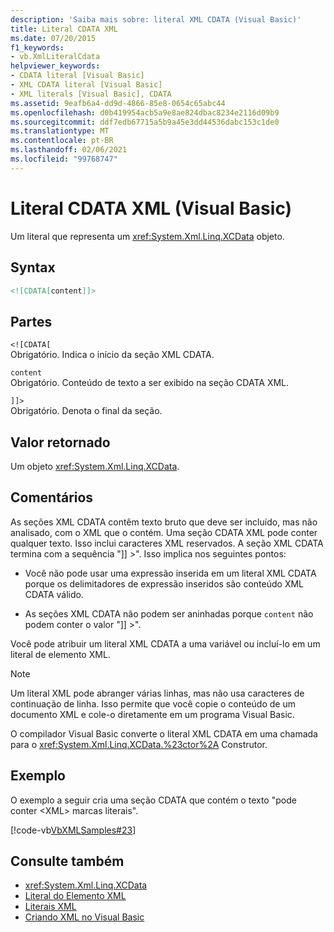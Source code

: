 ```yaml
---
description: 'Saiba mais sobre: literal XML CDATA (Visual Basic)'
title: Literal CDATA XML
ms.date: 07/20/2015
f1_keywords:
- vb.XmlLiteralCdata
helpviewer_keywords:
- CDATA literal [Visual Basic]
- XML CDATA literal [Visual Basic]
- XML literals [Visual Basic], CDATA
ms.assetid: 9eafb6a4-dd9d-4866-85e8-0654c65abc44
ms.openlocfilehash: d0b419954acb5a9e8ae824dbac8234e2116d09b9
ms.sourcegitcommit: ddf7edb67715a5b9a45e3dd44536dabc153c1de0
ms.translationtype: MT
ms.contentlocale: pt-BR
ms.lasthandoff: 02/06/2021
ms.locfileid: "99768747"
---
```

# <a name="xml-cdata-literal-visual-basic"></a>Literal CDATA XML (Visual Basic)

Um literal que representa um <xref:System.Xml.Linq.XCData> objeto.  
  
## <a name="syntax"></a>Syntax  
  
```xml  
<![CDATA[content]]>  
```  
  
## <a name="parts"></a>Partes  

 `<![CDATA[`  
 Obrigatório. Indica o início da seção XML CDATA.  
  
 `content`  
 Obrigatório. Conteúdo de texto a ser exibido na seção CDATA XML.  
  
 `]]>`  
 Obrigatório. Denota o final da seção.  
  
## <a name="return-value"></a>Valor retornado  

 Um objeto <xref:System.Xml.Linq.XCData>.  
  
## <a name="remarks"></a>Comentários  

 As seções XML CDATA contêm texto bruto que deve ser incluído, mas não analisado, com o XML que o contém. Uma seção CDATA XML pode conter qualquer texto. Isso inclui caracteres XML reservados. A seção XML CDATA termina com a sequência "]] >". Isso implica nos seguintes pontos:  
  
- Você não pode usar uma expressão inserida em um literal XML CDATA porque os delimitadores de expressão inseridos são conteúdo XML CDATA válido.  
  
- As seções XML CDATA não podem ser aninhadas porque `content` não podem conter o valor "]] >".  
  
 Você pode atribuir um literal XML CDATA a uma variável ou incluí-lo em um literal de elemento XML.  
  
> [!NOTE]
> Um literal XML pode abranger várias linhas, mas não usa caracteres de continuação de linha. Isso permite que você copie o conteúdo de um documento XML e cole-o diretamente em um programa Visual Basic.  
  
 O compilador Visual Basic converte o literal XML CDATA em uma chamada para o <xref:System.Xml.Linq.XCData.%23ctor%2A> Construtor.  
  
## <a name="example"></a>Exemplo  

 O exemplo a seguir cria uma seção CDATA que contém o texto "pode conter \<XML> marcas literais".  
  
 [!code-vb[VbXMLSamples#23](~/samples/snippets/visualbasic/VS_Snippets_VBCSharp/VbXMLSamples/VB/XMLSamples11.vb#23)]  
  
## <a name="see-also"></a>Consulte também

- <xref:System.Xml.Linq.XCData>
- [Literal do Elemento XML](xml-element-literal.md)
- [Literais XML](index.md)
- [Criando XML no Visual Basic](../../programming-guide/language-features/xml/creating-xml.md)
